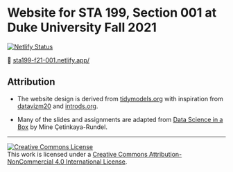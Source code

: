 # Website for STA 199, Section 001 at Duke University Fall 2021

[![Netlify Status](https://api.netlify.com/api/v1/badges/91f940e1-647e-4d98-a773-0ce9cc487991/deploy-status)](https://app.netlify.com/sites/sta199-fa20-002/deploys)

:link: [sta199-f21-001.netlify.app/](https://sta199-f21-001.netlify.app/)

## Attribution

- The website design is derived from [tidymodels.org](https://www.tidymodels.org) with inspiration from [datavizm20](https://datavizm20.classes.andrewheiss.com) and [introds.org](https://introds.org/).

- Many of the slides and assignments are adapted from [Data Science in a Box](https://datasciencebox.org/) by Mine &Ccedil;etinkaya-Rundel.

<hr> 

<a rel="license" href="http://creativecommons.org/licenses/by-nc/4.0/"><img alt="Creative Commons License" style="border-width:0" src="https://i.creativecommons.org/l/by-nc/4.0/88x31.png" /></a><br />This work is licensed under a <a rel="license" href="http://creativecommons.org/licenses/by-nc/4.0/">Creative Commons Attribution-NonCommercial 4.0 International License</a>.

